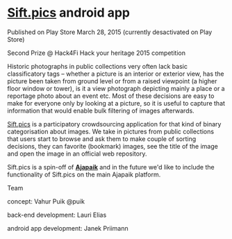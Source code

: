 [Sift.pics](https://sift.pics) android app
================

Published on Play Store March 28, 2015 (currently desactivated on Play Store)

Second Prize @ Hack4Fi Hack your heritage 2015 competition

Historic photographs in public collections very often lack basic classificatory tags – whether a picture is an interior or exterior view, has the picture been taken from ground level or from a raised viewpoint (a higher floor window or tower), is it a view photograph depicting mainly a place or a reportage photo about an event etc. Most of these decisions are easy to make for everyone only by looking at a picture, so it is useful to capture that information that would enable bulk filtering of images afterwards.

[Sift.pics](https://sift.pics) is a participatory crowdsourcing application for that kind of binary categorisation about images. We take in pictures from public collections that users start to browse and ask them to make couple of sorting decisions, they can favorite (bookmark) images, see the title of the image and open the image in an official web repository.

Sift.pics is a spin-off of [**Ajapaik**](https://ajapaik.ee) and in the future we'd like to include the functionality of Sift.pics on the main Ajapaik platform.

Team

concept: Vahur Puik @puik

back-end development: Lauri Elias

android app development: Janek Priimann
